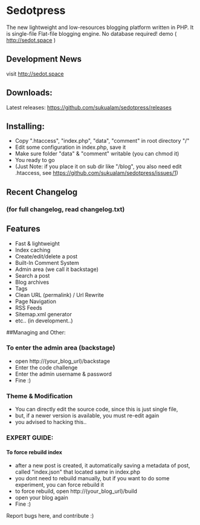 # Sedotpress
The new lightweight and low-resources blogging platform written in PHP. It is single-file Flat-file blogging engine. No database required! demo ( http://sedot.space )
## Development News
visit http://sedot.space
## Downloads:
Latest releases: https://github.com/sukualam/sedotpress/releases

## Installing:
* Copy ".htaccess", "index.php", "data", "comment" in root directory "/"
* Edit some configuration in index.php, save it
* Make sure folder "data" & "comment" writable (you can chmod it)
* You ready to go
* (Just Note: if you place it on sub dir like "/blog", you also need edit .htaccess, see https://github.com/sukualam/sedotpress/issues/1)


## Recent Changelog
### (for full changelog, read changelog.txt)

## Features
* Fast & lightweight
* Index caching
* Create/edit/delete a post
* Built-In Comment System
* Admin area (we call it backstage)
* Search a post
* Blog archives
* Tags
* Clean URL (permalink) / Url Rewrite
* Page Navigation
* RSS Feeds
* Sitemap.xml generator
* etc.. (in development..)

##Managing and Other:

### To enter the admin area (backstage)
* open http://(your_blog_url)/backstage
* Enter the code challenge
* Enter the admin username & password
* Fine :)

### Theme & Modification
* You can directly edit the source code, since this is just single file,
* but, if a newer version is available, you must re-edit again
* you advised to hacking this..


### EXPERT GUIDE:
#### To force rebuild index
* after a new post is created, it automatically saving a metadata of post, called "index.json" that located same in index.php
* you dont need to rebuild manually, but if you want to do some experiment, you can force rebuild it
* to force rebuild, open http://(your_blog_url)/build
* open your blog again
* Fine :)

Report bugs here, and contribute :)
